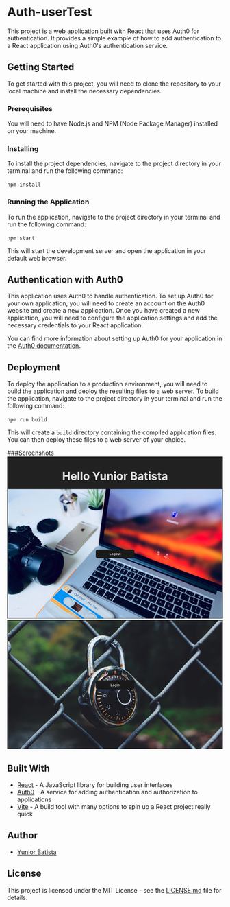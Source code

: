 # Auth-userTest

This project is a web application built with React that uses Auth0 for authentication. It provides a simple example of how to add authentication to a React application using Auth0's authentication service.

## Getting Started

To get started with this project, you will need to clone the repository to your local machine and install the necessary dependencies.

### Prerequisites

You will need to have Node.js and NPM (Node Package Manager) installed on your machine.

### Installing

To install the project dependencies, navigate to the project directory in your terminal and run the following command:

`npm install`

### Running the Application

To run the application, navigate to the project directory in your terminal and run the following command:

`npm start`

This will start the development server and open the application in your default web browser.

## Authentication with Auth0

This application uses Auth0 to handle authentication. To set up Auth0 for your own application, you will need to create an account on the Auth0 website and create a new application. Once you have created a new application, you will need to configure the application settings and add the necessary credentials to your React application.

You can find more information about setting up Auth0 for your application in the [Auth0 documentation](https://auth0.com/docs/quickstart/webapp/react).

## Deployment

To deploy the application to a production environment, you will need to build the application and deploy the resulting files to a web server. To build the application, navigate to the project directory in your terminal and run the following command:

`npm run build`

This will create a `build` directory containing the compiled application files. You can then deploy these files to a web server of your choice.

###Screenshots
![Login Page](src/assets/logout_background.png)
![Login Page](src/assets/login_background.png)

## Built With

- [React](https://react.dev/) - A JavaScript library for building user interfaces
- [Auth0](https://auth0.com/) - A service for adding authentication and authorization to applications
- [Vite](https://vitejs.dev/guide/) - A build tool with many options to spin up a React project really quick

## Author

- [Yunior Batista](https://github.com/batistaDev1113)

## License

This project is licensed under the MIT License - see the [LICENSE.md](https://chat.openai.com/LICENSE.md) file for details.
